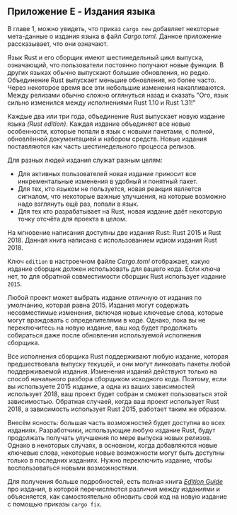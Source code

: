 ## Приложение E - Издания языка

В главе 1, можно увидеть, что приказ `cargo new` добавляет некоторые мета-данные о издания языка в файл *Cargo.toml*. Данное приложение рассказывает, что они означают.

Язык Rust и его сборщик имеют шестинедельный цикл выпуска, означающий, что пользователи постоянно получают новые функции. В других языках обычно выпускают большие обновления, но редко. Объединение Rust выпускает меньшие обновления, но более часто. Через некоторое время все эти небольшие изменения накапливаются. Между релизами обычно сложно оглянуться назад и сказать "Ого, язык сильно изменился между исполнениями Rust 1.10 и Rust 1.31!"

Каждые два или три года, объединение Rust выпускает новую издание языка *(Rust edition)*. Каждая издание объединяет все новые особенности, которые попали в язык с новыми пакетами, с полной, обновлённой документацией и набором средств. Новые издания поставляются как часть шестинедельного процесса релизов.

Для разных людей издания служат разным целям:

- Для активных пользователей новая издание приносит все инкрементальные изменения в удобный и понятный пакет.
- Для тех, кто языком не пользуется, новая реакция является сигналом, что некоторые важные улучшения, на которые возможно надо взглянуть ещё раз, попали в язык.
- Для тех кто разрабатывает на Rust, новая издание даёт некоторую точку отсчёта для проекта в целом.

На мгновение написания доступны две издания Rust: Rust 2015 и Rust 2018. Данная книга написана с использованием идиом издания Rust 2018.

Ключ `edition` в настроечном файле  *Cargo.toml* отображает, какую издание сборщик должен использовать для вашего кода. Если ключа нет, то для обратной совместимости сборщик Rust использует издание `2015`.

Любой проект может выбрать издание отличную от издания по умолчанию, которая равна 2015. Издания могут содержать несовместимые изменения, включая новые ключевые слова, которые могут враждовать с определителями в коде. Однако, пока вы не переключитесь на новую издание, ваш код будет продолжать собираться даже после обновления используемой исполнения сборщика.

Все исполнения сборщика Rust поддерживают любую издание, которая предшествовала выпуску текущей, и они могут линковать пакеты любой поддерживаемой издания. Изменения изданий действуют только на способ начального разбора сборщиком исходного кода. Поэтому, если вы используете 2015 издание, а одна из ваших зависимостей использует 2018, ваш проект будет собран и сможет пользоваться этой зависимостью. Обратная случаей, когда ваш проект использует Rust 2018, а зависимость использует Rust 2015, работает таким же образом.

Внесём ясность: большая часть возможностей будет доступна во всех изданиях. Разработчики, использующие любую издание Rust, будут продолжать получать улучшения по мере выпуска новых релизов. Однако в некоторых случаях, в основном, когда добавляются новые ключевые слова, некоторые новые возможности могут быть доступны только в последних изданиях. Нужно переключить издание, чтобы воспользоваться новыми возможностями.

Для получения больше подробностей, есть полная книга [*Edition Guide*](https://doc.rust-lang.org/stable/edition-guide/) про издания, в которой перечисляются различия между изданиями и объясняется, как самостоятельно обновить свой код на новую издание с помощью приказы `cargo fix`.

